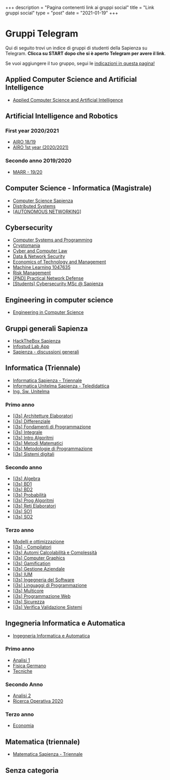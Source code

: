 +++
description = "Pagina contenenti link ai gruppi social"
title = "Link gruppi social"
type = "post"
date = "2021-01-19"
+++

# Gruppi Telegram

Qui di seguito trovi un indice di gruppi di studenti della Sapienza su Telegram. **Clicca su START dopo che si è aperto Telegram per avere il link**.

Se vuoi aggiungere il tuo gruppo, segui le [indicazioni in questa pagina!](/social_add/)


## Applied Computer Science and Artificial Intelligence
* [Applied Computer Science and Artificial Intelligence](https://telegram.me/SapienzaStudentsBot?start=ca466843-ab43-4f5d-a4f0-ec9a830aaa02)

## Artificial Intelligence and Robotics

### First year 2020/2021
* [AIRO 18/19](https://telegram.me/SapienzaStudentsBot?start=5e50de48-05e5-4dca-9833-3ba39470aa51)
* [AIRO 1st year (2020/2021)](https://telegram.me/SapienzaStudentsBot?start=78b1ec40-3dc6-4d1e-bba6-82bdbf9c639e)

### Secondo anno 2019/2020
* [MARR - 19/20](https://telegram.me/SapienzaStudentsBot?start=f6a5afcc-6bd6-4a71-9eb8-f01f3d35e5c9)

## Computer Science - Informatica (Magistrale)
* [Computer Science Sapienza](https://telegram.me/SapienzaStudentsBot?start=b9b2bab0-9df5-46c7-959b-d4b0b44c8f49)
* [Distributed Systems](https://telegram.me/SapienzaStudentsBot?start=4754399a-dc06-4299-bf42-b125c73f23cf)
* [[AUTONOMOUS NETWORKING]](https://telegram.me/SapienzaStudentsBot?start=1b7eaa30-b008-4858-addd-262ac6f89916)

## Cybersecurity
* [Computer Systems and Programming](https://telegram.me/SapienzaStudentsBot?start=5efaae49-4b3e-4187-a6e4-efc91b8d6b39)
* [Cryptomania](https://telegram.me/SapienzaStudentsBot?start=15022714-3cba-4fb4-807a-b1d8808d452f)
* [Cyber and Computer Law](https://telegram.me/SapienzaStudentsBot?start=4eab65e7-ae7e-4ee1-a049-f9d005ab6724)
* [Data & Network Security](https://telegram.me/SapienzaStudentsBot?start=0239b2c9-9018-44bf-a5bd-64cd8e303d88)
* [Economics of Technology and Management](https://telegram.me/SapienzaStudentsBot?start=7a6b61b0-205b-44a6-a0f6-31e56718e6f2)
* [Machine Learning 1047635](https://telegram.me/SapienzaStudentsBot?start=ad6d6687-d2b6-4c79-b171-5fdfc3474aa8)
* [Risk Management](https://telegram.me/SapienzaStudentsBot?start=b3c1862a-d1dc-47aa-b66d-f7b8001d56cd)
* [[PND] Practical Network Defense](https://telegram.me/SapienzaStudentsBot?start=3944fe5f-e0ab-4f9f-bad0-7ed079724c20)
* [[Students] Cybersecurity MSc @ Sapienza](https://telegram.me/SapienzaStudentsBot?start=ddb7f929-7a5f-4dd0-8128-18fee48c8640)

## Engineering in computer science
* [Engineering in Computer Science](https://telegram.me/SapienzaStudentsBot?start=9f6157a2-a0fd-420d-8a6e-c5366e17fd25)

## Gruppi generali Sapienza
* [HackTheBox Sapienza](https://telegram.me/SapienzaStudentsBot?start=cfc38266-1d13-457b-8df4-acad8b1c3b17)
* [Infostud Lab App](https://telegram.me/SapienzaStudentsBot?start=b2c040c1-79f1-4d87-a6c3-b7aed5a2a9b6)
* [Sapienza - discussioni generali](https://telegram.me/SapienzaStudentsBot?start=bc157ad6-1dcb-4512-ac31-8e4145b0798e)

## Informatica (Triennale)
* [Informatica Sapienza - Triennale](https://telegram.me/SapienzaStudentsBot?start=21310208-3060-404e-a448-f7b4cf997897)
* [Informatica Unitelma Sapienza - Teledidattica](https://telegram.me/SapienzaStudentsBot?start=1af348db-1d50-45d8-b47b-8907db8c0cf4)
* [Ing. Sw. Unitelma](https://telegram.me/SapienzaStudentsBot?start=873d67c8-60e8-4465-a207-c18e6933c4ab)

### Primo anno
* [[i3s] Architetture Elaboratori](https://telegram.me/SapienzaStudentsBot?start=8dcc2816-13dc-4604-8d24-fec625be6696)
* [[i3s] Differenziale](https://telegram.me/SapienzaStudentsBot?start=d84202c6-f89c-46e2-b6a7-0b3bf353da19)
* [[i3s] Fondamenti di Programmazione](https://telegram.me/SapienzaStudentsBot?start=363b7924-92bc-4bc3-848e-003bf4d8b62e)
* [[i3s] Integrale](https://telegram.me/SapienzaStudentsBot?start=7c80f540-de62-4cba-9c9c-a3196ca6e782)
* [[i3s] Intro Algoritmi](https://telegram.me/SapienzaStudentsBot?start=9b504b1a-a26d-4608-936f-abe199cfee54)
* [[i3s] Metodi Matematici](https://telegram.me/SapienzaStudentsBot?start=8d42a85d-492a-44c3-9979-4522d5cc8c2e)
* [[i3s] Metodologie di Programmazione](https://telegram.me/SapienzaStudentsBot?start=0dcf818a-1812-4405-92d9-b95c71c25bf5)
* [[i3s] Sistemi digitali](https://telegram.me/SapienzaStudentsBot?start=4c9b8c5b-a0fd-4086-8ba8-c9a1213f5cc7)

### Secondo anno
* [[i3s] Algebra](https://telegram.me/SapienzaStudentsBot?start=f61359fa-360f-4e5b-9bc2-eed8238b09c9)
* [[i3s] BD1](https://telegram.me/SapienzaStudentsBot?start=3056fe41-a5c3-4611-8da1-d6a2d96fe10f)
* [[i3s] BD2](https://telegram.me/SapienzaStudentsBot?start=a3777fc9-f480-43d9-8a1d-c067cf0a37db)
* [[i3s] Probabilità](https://telegram.me/SapienzaStudentsBot?start=91fa1405-f0e9-4dd1-9c4c-8efa0907fec1)
* [[i3s] Prog Algoritmi](https://telegram.me/SapienzaStudentsBot?start=c5646b68-2c83-41e9-8985-0c1075770e25)
* [[i3s] Reti Elaboratori](https://telegram.me/SapienzaStudentsBot?start=0ee134d5-b603-4d9e-b8e0-9b799adc8fc1)
* [[i3s] SO1](https://telegram.me/SapienzaStudentsBot?start=bf2af921-1542-46e4-9762-ec3b23f5a29f)
* [[i3s] SO2](https://telegram.me/SapienzaStudentsBot?start=1a721aac-960b-423b-9e18-02dec23471a4)

### Terzo anno
* [Modelli e ottimizzazione](https://telegram.me/SapienzaStudentsBot?start=7ea820f6-7000-4c27-bccd-e517cc86f2f8)
* [[i3s] - Compilatori](https://telegram.me/SapienzaStudentsBot?start=6fa0dc1e-973f-4007-9235-702b6cd30438)
* [[i3s] Automi Calcolabilità e Complessità](https://telegram.me/SapienzaStudentsBot?start=6731125d-8a02-498a-83fe-7585aa74619d)
* [[i3s] Computer Graphics](https://telegram.me/SapienzaStudentsBot?start=784bd728-c21f-41a5-a6ea-0c3e125372c2)
* [[i3s] Gamification](https://telegram.me/SapienzaStudentsBot?start=2c11ee3c-e583-4df3-b4a5-ed1dbd45b1b4)
* [[i3s] Gestione Aziendale](https://telegram.me/SapienzaStudentsBot?start=3f1482ff-cb77-4689-8a55-92e7f0c82791)
* [[i3s] IUM](https://telegram.me/SapienzaStudentsBot?start=cb81dab7-9553-439b-850c-7585bc413a1d)
* [[i3s] Ingegneria del Software](https://telegram.me/SapienzaStudentsBot?start=f71ff4fc-8d0e-4c09-bd0a-f2e98fc22e73)
* [[i3s] Linguaggi di Programmazione](https://telegram.me/SapienzaStudentsBot?start=d3b30801-5d30-489b-a6b5-c42688c898b4)
* [[i3s] Multicore](https://telegram.me/SapienzaStudentsBot?start=5e452bd1-3ccc-4426-a96e-d2812a28b61f)
* [[i3s] Programmazione Web](https://telegram.me/SapienzaStudentsBot?start=fa45b3bc-266c-432c-b841-ffb4541c1386)
* [[i3s] Sicurezza](https://telegram.me/SapienzaStudentsBot?start=d94aa0b6-9255-41b6-b4e3-5f99de9da345)
* [[i3s] Verifica Validazione Sistemi](https://telegram.me/SapienzaStudentsBot?start=1b134f44-8935-42f8-9782-c66a7f030a7a)

## Ingegneria Informatica e Automatica
* [Ingegneria Informatica e Automatica](https://telegram.me/SapienzaStudentsBot?start=314546fa-b8bc-4e60-ada0-90096aec0a7a)

### Primo anno
* [Analisi 1](https://telegram.me/SapienzaStudentsBot?start=10b81afd-ebdc-4f67-9623-5ac78e1f60c2)
* [Fisica Germano](https://telegram.me/SapienzaStudentsBot?start=94581127-9d9c-4003-9914-219a50061820)
* [Tecniche](https://telegram.me/SapienzaStudentsBot?start=8ecb8235-d133-487f-b860-a26dfd6e731a)

### Secondo Anno
* [Analisi 2](https://telegram.me/SapienzaStudentsBot?start=2b7f3535-2f92-45d7-a5b2-6f9a8593d07b)
* [Ricerca Operativa 2020](https://telegram.me/SapienzaStudentsBot?start=d0a7f5e5-2c62-41bf-a91f-8a996dcec0ad)

### Terzo anno
* [Economia](https://telegram.me/SapienzaStudentsBot?start=2735bdb8-84cd-4ded-85b4-ff00b56f9bd2)

## Matematica (triennale)
* [Matematica Sapienza - Triennale](https://telegram.me/SapienzaStudentsBot?start=d74ff592-e698-4364-837e-bab45b58273e)
## Senza categoria
